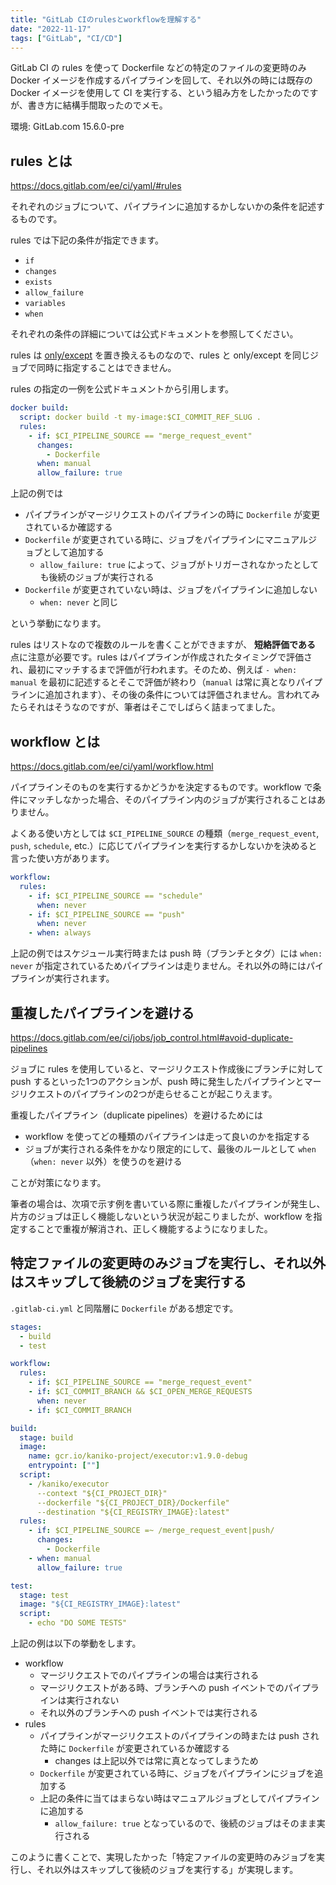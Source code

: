 ```yaml
---
title: "GitLab CIのrulesとworkflowを理解する"
date: "2022-11-17"
tags: ["GitLab", "CI/CD"]
---
```


GitLab CI の rules を使って Dockerfile などの特定のファイルの変更時のみ Docker イメージを作成するパイプラインを回して、それ以外の時には既存の Docker イメージを使用して CI を実行する、という組み方をしたかったのですが、書き方に結構手間取ったのでメモ。

環境: GitLab.com 15.6.0-pre

## rules とは

https://docs.gitlab.com/ee/ci/yaml/#rules

それぞれのジョブについて、パイプラインに追加するかしないかの条件を記述するものです。

rules では下記の条件が指定できます。

* `if`
* `changes`
* `exists`
* `allow_failure`
* `variables`
* `when`

それぞれの条件の詳細については公式ドキュメントを参照してください。

rules は [only/except](https://docs.gitlab.com/ee/ci/yaml/#only--except) を置き換えるものなので、rules と only/except を同じジョブで同時に指定することはできません。

rules の指定の一例を公式ドキュメントから引用します。

```yaml
docker build:
  script: docker build -t my-image:$CI_COMMIT_REF_SLUG .
  rules:
    - if: $CI_PIPELINE_SOURCE == "merge_request_event"
      changes:
        - Dockerfile
      when: manual
      allow_failure: true
```

上記の例では

* パイプラインがマージリクエストのパイプラインの時に `Dockerfile` が変更されているか確認する
* `Dockerfile` が変更されている時に、ジョブをパイプラインにマニュアルジョブとして追加する
  * `allow_failure: true` によって、ジョブがトリガーされなかったとしても後続のジョブが実行される
* `Dockerfile` が変更されていない時は、ジョブをパイプラインに追加しない
  * `when: never` と同じ

という挙動になります。

rules はリストなので複数のルールを書くことができますが、 **短絡評価である** 点に注意が必要です。rules はパイプラインが作成されたタイミングで評価され、最初にマッチするまで評価が行われます。そのため、例えば `- when: manual` を最初に記述するとそこで評価が終わり（`manual` は常に真となりパイプラインに追加されます）、その後の条件については評価されません。言われてみたらそれはそうなのですが、筆者はそこでしばらく詰まってました。

## workflow とは

https://docs.gitlab.com/ee/ci/yaml/workflow.html

パイプラインそのものを実行するかどうかを決定するものです。workflow で条件にマッチしなかった場合、そのパイプライン内のジョブが実行されることはありません。

よくある使い方としては `$CI_PIPELINE_SOURCE` の種類（`merge_request_event`, `push`, `schedule`, etc.）に応じてパイプラインを実行するかしないかを決めると言った使い方があります。

```yaml
workflow:
  rules:
    - if: $CI_PIPELINE_SOURCE == "schedule"
      when: never
    - if: $CI_PIPELINE_SOURCE == "push"
      when: never
    - when: always
```

上記の例ではスケジュール実行時または push 時（ブランチとタグ）には `when: never` が指定されているためパイプラインは走りません。それ以外の時にはパイプラインが実行されます。

## 重複したパイプラインを避ける

https://docs.gitlab.com/ee/ci/jobs/job_control.html#avoid-duplicate-pipelines

ジョブに rules を使用していると、マージリクエスト作成後にブランチに対して push するといった1つのアクションが、push 時に発生したパイプラインとマージリクエストのパイプラインの2つが走らせることが起こりえます。

重複したパイプライン（duplicate pipelines）を避けるためには

* workflow を使ってどの種類のパイプラインは走って良いのかを指定する
* ジョブが実行される条件をかなり限定的にして、最後のルールとして `when`（`when: never` 以外）を使うのを避ける

ことが対策になります。

筆者の場合は、次項で示す例を書いている際に重複したパイプラインが発生し、片方のジョブは正しく機能しないという状況が起こりましたが、workflow を指定することで重複が解消され、正しく機能するようになりました。

## 特定ファイルの変更時のみジョブを実行し、それ以外はスキップして後続のジョブを実行する

`.gitlab-ci.yml` と同階層に `Dockerfile` がある想定です。

```yaml
stages:
  - build
  - test

workflow:
  rules:
    - if: $CI_PIPELINE_SOURCE == "merge_request_event"
    - if: $CI_COMMIT_BRANCH && $CI_OPEN_MERGE_REQUESTS
      when: never
    - if: $CI_COMMIT_BRANCH

build:
  stage: build
  image:
    name: gcr.io/kaniko-project/executor:v1.9.0-debug
    entrypoint: [""]
  script:
    - /kaniko/executor
      --context "${CI_PROJECT_DIR}"
      --dockerfile "${CI_PROJECT_DIR}/Dockerfile"
      --destination "${CI_REGISTRY_IMAGE}:latest"
  rules:
    - if: $CI_PIPELINE_SOURCE =~ /merge_request_event|push/
      changes:
        - Dockerfile
    - when: manual
      allow_failure: true

test:
  stage: test
  image: "${CI_REGISTRY_IMAGE}:latest"
  script:
    - echo "DO SOME TESTS"
```

上記の例は以下の挙動をします。

* workflow
  * マージリクエストでのパイプラインの場合は実行される
  * マージリクエストがある時、ブランチへの push イベントでのパイプラインは実行されない
  * それ以外のブランチへの push イベントでは実行される
* rules
  * パイプラインがマージリクエストのパイプラインの時または push された時に `Dockerfile` が変更されているか確認する
    * changes は上記以外では常に真となってしまうため
  * `Dockerfile` が変更されている時に、ジョブをパイプラインにジョブを追加する
  * 上記の条件に当てはまらない時はマニュアルジョブとしてパイプラインに追加する
    * `allow_failure: true` となっているので、後続のジョブはそのまま実行される

このように書くことで、実現したかった「特定ファイルの変更時のみジョブを実行し、それ以外はスキップして後続のジョブを実行する」が実現します。
